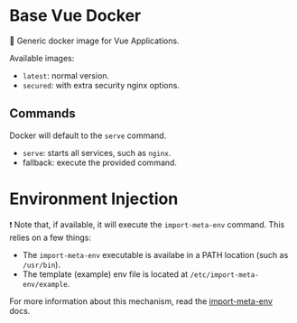 # Base Vue Docker

🐳 Generic docker image for Vue Applications.

Available images:
- `latest`: normal version.
- `secured`: with extra security nginx options.

## Commands

Docker will default to the `serve` command.

- `serve`: starts all services, such as `nginx`.
- fallback: execute the provided command.

# Environment Injection

:exclamation: Note that, if available, it will execute the `import-meta-env` command. This relies on a few things:
- The `import-meta-env` executable is availabe in a PATH location (such as `/usr/bin`).
- The template (example) env file is located at `/etc/import-meta-env/example`.

For more information about this mechanism, read the [import-meta-env](https://import-meta-env.org/guide/getting-started/runtime-transform.html) docs.
